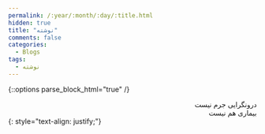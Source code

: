 ```yaml
---
permalink: /:year/:month/:day/:title.html
hidden: true
title: "نوشته"
comments: false
categories:
  - Blogs
tags:
  - نوشته
---
```


{::options parse_block_html="true" /}
<div dir='rtl' align='right'>
درونگرایی جرم نیست<br>
بیماری هم نیست
</div>
{: style="text-align: justify;"}